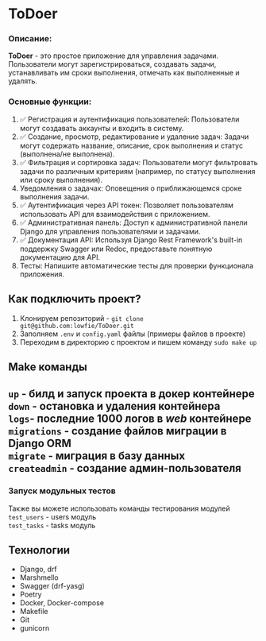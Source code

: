 # ToDoer

### Описание:

**ToDoer** - это простое приложение для управления задачами. Пользователи могут зарегистрироваться, создавать задачи,
устанавливать им сроки выполнения, отмечать как выполненные и удалять.

### Основные функции:

1. ✅ Регистрация и аутентификация пользователей: Пользователи могут создавать аккаунты и входить в систему.
2. ✅ Создание, просмотр, редактирование и удаление задач: Задачи могут содержать название, описание, срок выполнения и
   статус (выполнена/не выполнена).
3. ✅ Фильтрация и сортировка задач: Пользователи могут фильтровать задачи по различным критериям (например, по статусу
   выполнения или сроку выполнения).
4. Уведомления о задачах: Оповещения о приближающемся сроке выполнения задачи.
5. ✅ Аутентификация через API токен: Позволяет пользователям использовать API для взаимодействия с приложением.
6. ✅ Административная панель: Доступ к административной панели Django для управления пользователями и задачами.
7. ✅ Документация API: Используя Django Rest Framework's built-in поддержку Swagger или Redoc, предоставьте понятную
   документацию для API.
8. Тесты: Напишите автоматические тесты для проверки функционала приложения.

## Как подключить проект?
1. Клонируем репозиторий - `git clone git@github.com:lowfie/ToDoer.git`
2. Заполняем `.env` и `config.yaml` файлы (примеры файлов в проекте)
3. Переходим в директорию с проектом и пишем команду `sudo make up`

## Make команды
`up` - билд и запуск проекта в докер контейнере  
`down` - остановка и удаления контейнера  
`logs`- последние 1000 логов в *web* контейнере  
`migrations` - создание файлов миграции в Django ORM   
`migrate` - миграция в базу данных  
`createadmin` - создание админ-пользователя  
---
### Запуск модульных тестов
Также вы можете использовать команды тестирования модулей  
`test_users` - users модуль  
`test_tasks` - tasks модуль   

## Технологии
 - Django, drf
 - Marshmello
 - Swagger (drf-yasg)
 - Poetry
 - Docker, Docker-compose
 - Makefile
 - Git
 - gunicorn
